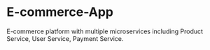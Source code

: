 # E-commerce-App
 E-commerce platform with multiple microservices including Product Service, User Service, Payment Service.
